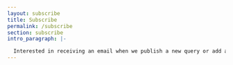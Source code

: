 ```yaml
---
layout: subscribe
title: Subscribe
permalink: /subscribe
section: subscribe
intro_paragraph: |-

  Interested in receiving an email when we publish a new query or add a new analytics resource? Submit your email below to subscribe.
---
```



